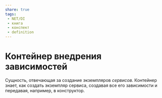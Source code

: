 ```yaml
---
share: true
tags:
 - NET/DI
 - книга
 - конспект
 - definition
---
```

# Контейнер внедрения зависимостей
Сущность, отвечающая за создание экземпляров *сервисов*. Контейнер знает, как создать экземпляр сервиса, создавая все его зависимости и передавая, например, в конструктор.
